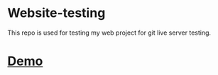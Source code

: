 # Website-testing
This repo is used for testing my web project for git live server testing.
# [Demo](https://manash-git.github.io/Website-testing/)
